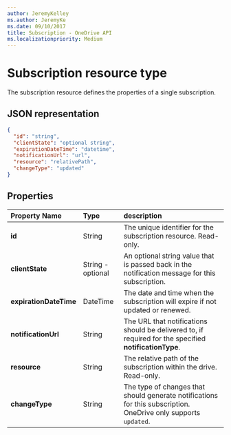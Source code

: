```yaml
---
author: JeremyKelley
ms.author: JeremyKe
ms.date: 09/10/2017
title: Subscription - OneDrive API
ms.localizationpriority: Medium
---
```

# Subscription resource type

The subscription resource defines the properties of a single subscription.

## JSON representation

<!-- {
"blockType": "resource",
"@odata.type": "microsoft.graph.subscription",
"optionalProperties": [ "clientState", "expirationDateTime", "resource", "subscriptionId", "changeType" ]
} -->

```json
{
  "id": "string",
  "clientState": "optional string",
  "expirationDateTime": "datetime",
  "notificationUrl": "url",
  "resource": "relativePath",
  "changeType": "updated"
}
```

## Properties

| Property Name          | Type                          | description                                                                                            |
|:-----------------------|:------------------------------|:-------------------------------------------------------------------------------------------------------|
| **id**                 | String                        | The unique identifier for the subscription resource. Read-only.                                        |
| **clientState**        | String - optional             | An optional string value that is passed back in the notification message for this subscription.        |
| **expirationDateTime** | DateTime                      | The date and time when the subscription will expire if not updated or renewed.                         |
| **notificationUrl**    | String                        | The URL that notifications should be delivered to, if required for the specified **notificationType**. |
| **resource**           | String                        | The relative path of the subscription within the drive. Read-only.                                     |
| **changeType**         | String                        | The type of changes that should generate notifications for this subscription. OneDrive only supports `updated`. |


<!-- {
  "type": "#page.annotation",
  "description": "",
  "keywords": "",
  "section": "documentation",
  "tocPath": "Resources/Subscription"
} -->
